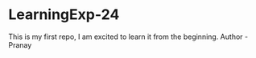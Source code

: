 # LearningExp-24
This is my first repo, I am excited to learn it from the beginning. 
Author - Pranay
